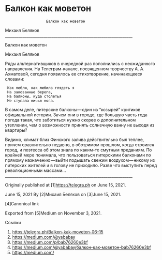 #                        Балкон как моветон
                       Балкон как моветон

   Михаил Беляков
     __________________________________________________________________

Балкон как моветон

   Михаил Беляков

   Ряды альтернативщиков в очередной раз пополнились с неожиданного
   направления. На Телеграм-канале, посвященном творчеству А. А.
   Ахматовой, сегодня появилось ее стихотворение, начинающееся словами:

     Как люблю, как любила глядеть я
     На закованные берега,
     На балконы, куда столетья
     Не ступала ничья нога.

   В самом деле, питерские балконы — один из “козырей” критиков
   официальной истории. Зачем они в городе, где большую часть года погода
   такая, что заботиться нужно скорее о дополнительном утеплении, чем о
   возможности принять солнечную ванну не выходя из квартиры?

   Видимо, климат близ Финского залива действительно был теплее, причем
   сравнительно недавно, в обозримом прошлом, когда строился город, и
   поэтесса об этом знала по каким-то смутным преданиям. По крайней мере
   понимала, что пользоваться питерскими балконами по прямому
   назначению — выйти подышать свежим воздухом — никому из питерских
   жителей и в голову не приходило. Разве что выступить перед
   революционными массами…
     __________________________________________________________________

   Originally published at [1]https://telegra.ph on June 15, 2021.

<time>June 15, 2021</time>
   By [2]Михаил Беляков on [3]June 15, 2021.

   [4]Canonical link

   Exported from [5]Medium on November 3, 2021.

Ссылки

   1. https://telegra.ph/Balkon-kak-moveton-06-15
   2. https://medium.com/@yababay
   3. https://medium.com/p/bab76260e3bf
   4. https://medium.com/@yababay/балкон-как-моветон-bab76260e3bf
   5. https://medium.com/
